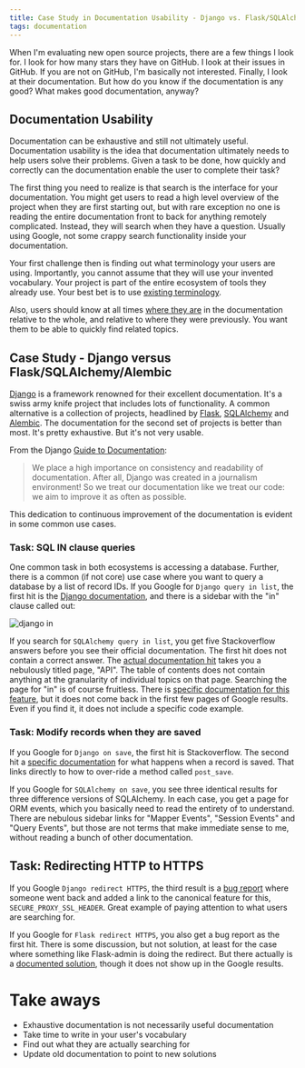 ```yaml
---
title: Case Study in Documentation Usability - Django vs. Flask/SQLAlchemy
tags: documentation
---
```


When I'm evaluating new open source projects, there are a few things I look for. I look for how many stars they have on GitHub. I look at their issues in GitHub. If you are not on GitHub, I'm basically not interested. Finally, I look at their documentation. But how do you know if the documentation is any good? What makes good documentation, anyway?


## Documentation Usability

Documentation can be exhaustive and still not ultimately useful. Documentation usability is the idea that documentation ultimately needs to help users solve their problems. Given a task to be done, how quickly and correctly can the documentation enable the user to complete their task?

The first thing you need to realize is that search is the interface for your documentation. You might get users to read a high level overview of the project when they are first starting out, but with rare exception no one is reading the entire documentation front to back for anything remotely complicated. Instead, they will search when they have a question. Usually using Google, not some crappy search functionality inside your documentation.

Your first challenge then is finding out what terminology your users are using. Importantly, you cannot assume that they will use your invented vocabulary. Your project is part of the entire ecosystem of tools they already use. Your best bet is to use [existing terminology](http://idratherbewriting.com/2009/04/28/documentation-usability-a-few-things-ive-learned-from-watching-users/).

Also, users should know at all times [where they are](http://techwhirl.com/tips-and-tricks-10-heuristics-documentation-usability/) in the documentation relative to the whole, and relative to where they were previously. You want them to be able to quickly find related topics.


## Case Study - Django versus Flask/SQLAlchemy/Alembic

[Django](https://www.djangoproject.com/) is a framework renowned for their excellent documentation. It's a swiss army knife project that includes lots of functionality. A common alternative is a collection of projects, headlined by [Flask](http://flask.pocoo.org/), [SQLAlchemy](http://www.sqlalchemy.org/) and [Alembic](https://alembic.readthedocs.org/en/latest/). The documentation for the second set of projects is better than most. It's pretty exhaustive. But it's not very usable.

From the Django [Guide to Documentation](https://docs.djangoproject.com/en/1.8/internals/contributing/writing-documentation/):

> We place a high importance on consistency and readability of documentation. After all, Django was created in a journalism environment! So we treat our documentation like we treat our code: we aim to improve it as often as possible.

This dedication to continuous improvement of the documentation is evident in some common use cases.


### Task: SQL IN clause queries

One common task in both ecosystems is accessing a database. Further, there is a common (if not core) use case where you want to query a database by a list of record IDs. If you Google for `Django query in list`, the first hit is the [Django documentation](https://docs.djangoproject.com/en/1.8/ref/models/querysets/#in), and there is a sidebar with the "in" clause called out:

![django in](/blog/images/django_in.png)

If you search for `SQLAlchemy query in list`, you get five Stackoverflow answers before you see their official documentation. The first hit does not contain a correct answer. The [actual documentation hit](https://pythonhosted.org/Flask-SQLAlchemy/api.html) takes you a nebulously titled page, "API". The table of contents does not contain anything at the granularity of individual topics on that page. Searching the page for "in" is of course fruitless. There is [specific documentation for this feature](http://docs.sqlalchemy.org/en/rel_0_7/core/expression_api.html#sqlalchemy.sql.operators.ColumnOperators.in_), but it does not come back in the first few pages of Google results. Even if you find it, it does not include a specific code example.


### Task: Modify records when they are saved

If you Google for `Django on save`, the first hit is Stackoverflow. The second hit a [specific documentation](https://docs.djangoproject.com/en/1.8/ref/models/instances/#what-happens-when-you-save) for what happens when a record is saved. That links directly to how to over-ride a method called `post_save`.

If you Google for `SQLAlchemy on save`, you see three identical results for three difference versions of SQLAlchemy. In each case, you get a page for ORM events, which you basically need to read the entirety of to understand. There are nebulous sidebar links for "Mapper Events", "Session Events" and "Query Events", but those are not terms that make immediate sense to me, without reading a bunch of other documentation.


## Task: Redirecting HTTP to HTTPS

If you Google `Django redirect HTTPS`, the third result is a [bug report](https://code.djangoproject.com/ticket/12043) where someone went back and added a link to the canonical feature for this, `SECURE_PROXY_SSL_HEADER`. Great example of paying attention to what users are searching for.

If you Google for `Flask redirect HTTPS`, you also get a bug report as the first hit. There is some discussion, but not solution, at least for the case where something like Flask-admin is doing the redirect. But there actually is a [documented solution](http://werkzeug.pocoo.org/docs/0.10/routing/), though it does not show up in the Google results.


# Take aways

- Exhaustive documentation is not necessarily useful documentation
- Take time to write in your user's vocabulary
- Find out what they are actually searching for
- Update old documentation to point to new solutions
